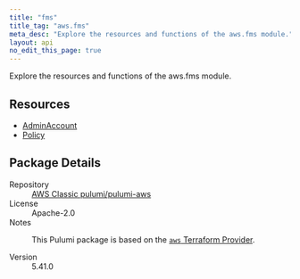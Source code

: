 ```yaml
---
title: "fms"
title_tag: "aws.fms"
meta_desc: "Explore the resources and functions of the aws.fms module."
layout: api
no_edit_this_page: true
---
```


<!-- WARNING: this file was generated by Pulumi Docs Generator. -->
<!-- Do not edit by hand unless you're certain you know what you are doing! -->

Explore the resources and functions of the aws.fms module.

<h2 id="resources">Resources</h2>
<ul class="api">
    <li><a href="adminaccount/" title="AdminAccount"><span class="api-symbol api-symbol--resource"></span>AdminAccount</a></li>
    <li><a href="policy/" title="Policy"><span class="api-symbol api-symbol--resource"></span>Policy</a></li>
</ul>

<h2 id="package-details">Package Details</h2>
<dl class="package-details">
	<dt>Repository</dt>
	<dd><a href="https://github.com/pulumi/pulumi-aws">AWS Classic pulumi/pulumi-aws</a></dd>
	<dt>License</dt>
	<dd>Apache-2.0</dd>
	<dt>Notes</dt>
	<dd><p>This Pulumi package is based on the <a href="https://github.com/hashicorp/terraform-provider-aws"><code>aws</code> Terraform Provider</a>.</p>
</dd>
	<dt>Version</dt>
	<dd>5.41.0</dd>
</dl>

